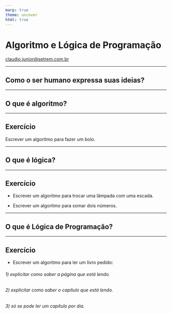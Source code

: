 ```yaml
---
marp: true
theme: uncover
html: true
---
```

<!-- paginate: false -->

# <!-- fit --> Algoritmo e Lógica de Programação
claudio.junior@setrem.com.br

---

## Como o ser humano expressa suas ideias?

---
<!-- paginate: true -->

## O que é algoritmo?

---

## Exercício

Escrever um algoritmo para fazer um bolo.

---

## O que é lógica?

---

## Exercício

- Escrever um algoritmo para trocar uma lâmpada com uma escada.

- Escrever um algoritmo para somar dois números.

---

## O que é Lógica de Programação?

---

## Exercício

- Escrever um algoritmo para ler um livro pedido:

###### 1) explicitar como saber a página que está lendo.
###### 2) explicitar como saber o capítulo que está lendo.
###### 3) só se pode ler um capítulo por dia.